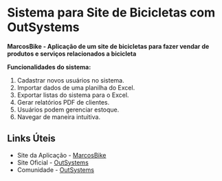# Sistema para Site de Bicicletas com OutSystems

**MarcosBike - Aplicação de um site de bicicletas para fazer vendar de produtos e serviços relacionados a bicicleta**

**Funcionalidades do sistema:**
1. Cadastrar novos usuários no sistema.
2. Importar dados de uma planilha do Excel.
3. Exportar listas do sistema para o Excel.
4. Gerar relatórios PDF de clientes.
5. Usuários podem gerenciar estoque.
6. Navegar de maneira intuitiva.

## Links Úteis

- Site da Aplicação - [MarcosBike](https://personal-qevrasqq.outsystemscloud.com/MarcosBike/)
- Site Oficial - [OutSystems](https://www.outsystems.com/pt-br/)
- Comunidade - [OutSystems](https://www.outsystems.com/community/)
